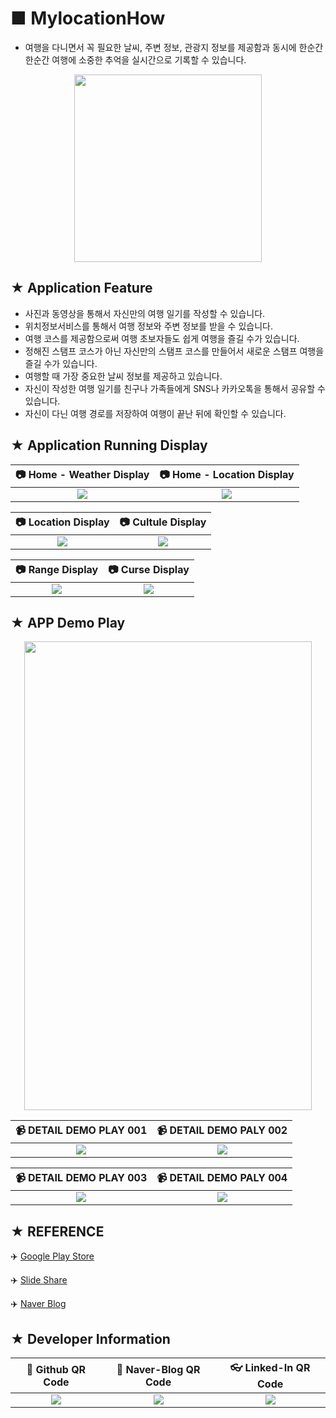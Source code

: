 # ■ MylocationHow

* 여행을 다니면서 꼭 필요한 날씨, 주변 정보, 관광지 정보를 제공함과 동시에 한순간 한순간 여행에 소중한 추억을 실시간으로 기록할 수 있습니다.

<p align="center">
  <img src="http://postfiles16.naver.net/20151231_287/yeop9657_14515574747774gRv7_PNG/MyLocationHow.png?type=w773" width="300" height="300">
</p>

## ★ Application Feature

* 사진과 동영상을 통해서 자신만의 여행 일기를 작성할 수 있습니다.
* 위치정보서비스를 통해서 여행 정보와 주변 정보를 받을 수 있습니다.
* 여행 코스를 제공함으로써 여행 초보자들도 쉽게 여행을 즐길 수가 있습니다.
* 정해진 스탬프 코스가 아닌 자신만의 스탬프 코스를 만들어서 새로운 스탬프 여행을 즐길 수가 있습니다.
* 여행할 때 가장 중요한 날씨 정보를 제공하고 있습니다.
* 자신이 작성한 여행 일기를 친구나 가족들에게 SNS나 카카오톡을 통해서 공유할 수 있습니다.
* 자신이 다닌 여행 경로를 저장하여 여행이 끝난 뒤에 확인할 수 있습니다.

## ★ Application Running Display

|:camera: Home - Weather Display|:camera: Home - Location Display|
|:-----------------------------:|:------------------------------:|
|![](http://blogfiles.naver.net/20151231_93/yeop9657_14515577268325i1mF_JPEG/Sidesync_capture_20151231192732_1.jpg)|![](http://blogfiles.naver.net/20151231_144/yeop9657_1451557726931fHxq4_JPEG/Sidesync_capture_20151231192736_1.jpg)|

|:camera: Location Display|:camera: Cultule Display|
|:-----------------------:|:----------------------:|
|![](http://blogfiles.naver.net/20151231_10/yeop9657_1451557727066o54Br_JPEG/Sidesync_capture_20151231192749_1.jpg)|![](http://blogfiles.naver.net/20151231_164/yeop9657_1451557727148nBDIF_JPEG/Sidesync_capture_20151231192800_1.jpg)|

|:camera: Range Display|:camera: Curse Display|
|:--------------------:|:--------------------:|
|![](http://blogfiles.naver.net/20151231_102/yeop9657_1451557727271tc8qt_JPEG/Sidesync_capture_20151231192809_1.jpg)|![](http://blogfiles.naver.net/20151231_193/yeop9657_1451557727347F645i_JPEG/Sidesync_capture_20151231192818_1.jpg)|

## ★ APP Demo Play

<p align="center">
  <img src="http://drive.google.com/uc?export=view&id=102IKEAIMY-unlpPQvy6m9TqeyfwnD8tq" width="460" height="750"/>
</p>

|:video_camera: DETAIL DEMO PLAY 001|:video_camera: DETAIL DEMO PALY 002|
|:--------------------------:|:--------------------------:|
|![](http://drive.google.com/uc?export=view&id=1TyIK88aSNQYKRZ8Yon5PQs-ich4vlYyk)|![](http://drive.google.com/uc?export=view&id=1eJe6HXR18zgOQMeMzyDgNrepiw644c2p)|

|:video_camera: DETAIL DEMO PLAY 003|:video_camera: DETAIL DEMO PALY 004|
|:--------------------------:|:--------------------------:|
|![](http://drive.google.com/uc?export=view&id=1VnRhMO5hTQXL5tPVOcnDARAJfIDEiWzK)|![](http://drive.google.com/uc?export=view&id=17x6IXrPs6gv4hesMF6wnWOEiB9yKqw9x)|

## ★ REFERENCE

:airplane: [Google Play Store](https://play.google.com/store/apps/details?id=com.net.location.mylocationhow)

:airplane: [Slide Share](https://www.slideshare.net/Yangchangyeop/3-69988562)

:airplane: [Naver Blog](http://bit.ly/2OkxUk9)

## ★ Developer Information

|:rocket: Github QR Code|:pencil: Naver-Blog QR Code|:eyeglasses: Linked-In QR Code|
|:---------------------:|:-------------------------:|:----------------------------:|
|![](https://user-images.githubusercontent.com/20036523/50044128-60406880-00c2-11e9-8d57-ea1cb8e6b2a7.jpg)|![](https://user-images.githubusercontent.com/20036523/50044131-60d8ff00-00c2-11e9-818c-cf5ad97dc76e.jpg)|![](https://user-images.githubusercontent.com/20036523/50044130-60d8ff00-00c2-11e9-991a-107bffa2bf57.jpg)|
